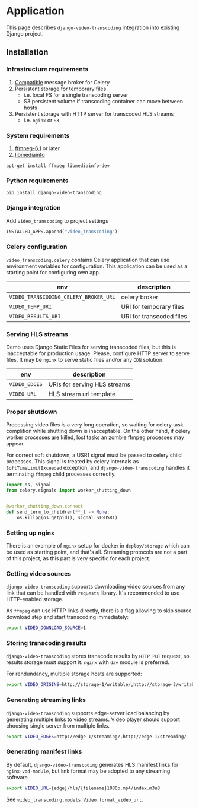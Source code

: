Application
============

This page describes `django-video-transcoding` integration into existing
Django project.

Installation
------------

### Infrastructure requirements

1. [Compatible](https://docs.celeryq.dev/en/stable/getting-started/backends-and-brokers/index.html#broker-instructions)
   message broker for Celery
2. Persistent storage for temporary files
    * i.e. local FS for a single transcoding server
    * S3 persistent volume if transcoding container can move between hosts
3. Persistent storage with HTTP server for transcoded HLS streams
    * i.e. `nginx` or `S3`

### System requirements

1. [ffmpeg-6.1](http://ffmpeg.org/) or later
2. [libmediainfo](https://mediaarea.net/en/MediaInfo)

```shell
apt-get install ffmpeg libmediainfo-dev
```

### Python requirements

```shell
pip install django-video-transcoding
```

### Django integration

Add `video_transcoding` to project settings

```python
INSTALLED_APPS.append("video_transcoding")
```

### Celery configuration

`video_transcoding.celery` contains Celery application that can use environment
variables for configuration. This application can be used as a starting point
for configuring own app.

| env                                   | description              |
|---------------------------------------|--------------------------|
| `VIDEO_TRANSCODING_CELERY_BROKER_URL` | celery broker            |
| `VIDEO_TEMP_URI`                      | URI for temporary files  |
| `VIDEO_RESULTS_URI`                   | URI for transcoded files |

### Serving HLS streams

Demo uses Django Static Files for serving transcoded files, but this is
inacceptable for production usage. Please, configure HTTP server to serve files.
It may be `nginx` to serve static files and/or any `CDN` solution.

| env           | description                  |
|---------------|------------------------------|
| `VIDEO_EDGES` | URIs for serving HLS streams |
| `VIDEO_URL`   | HLS stream url template      |

### Proper shutdown

Processing video files is a very long operation, so waiting for celery task
complition while shutting down is inacceptable. On the other hand, if celery
worker processes are killed, lost tasks an zombie ffmpeg processes may appear.

For correct soft shutdown, a USR1 signal must be passed to celery child
processes. This signal is treated by celery internals as `SoftTimeLimitExceeded`
exception, and `django-video-transcoding` handles it terminating `ffmpeg` child
processes correctly.

```python
import os, signal
from celery.signals import worker_shutting_down


@worker_shutting_down.connect
def send_term_to_children(**_) -> None:
    os.killpg(os.getpid(), signal.SIGUSR1)
```

### Setting up nginx

There is an example of `nginx` setup for docker in `deploy/storage` which can
be used as starting point, and that's all. Streaming protocols are not a part
of this project, as this part is very specific for each project.

### Getting video sources

`django-video-transcoding` supports downloading video sources from any link that
can be handled with `requests` library. It's recommended to use HTTP-enabled
storage.

As `ffmpeg` can use HTTP links directly, there is a flag allowing to skip
source download step and start transcoding immediately:

```bash
export VIDEO_DOWNLOAD_SOURCE=1
```

### Storing transcoding results

`django-video-transcoding` stores transcode results by `HTTP PUT` request,
so results storage must support it. `nginx` with `dav` module is preferred.

For rendundancy, multiple storage hosts are supported:

```bash
export VIDEO_ORIGINS=http://storage-1/writable/,http://storage-2/writable/
```

### Generating streaming links

`django-video-transcoding` supports edge-server load balancing by generating
multiple links to video streams. Video player should support choosing single
server from multiple links.

```bash
export VIDEO_EDGES=http://edge-1/streaming/,http://edge-1/streaming/
```

### Generating manifest links

By default, `django-video-transcoding` generates HLS manifest links for
`nginx-vod-module`, but link format may be adopted to any streaming software.

```bash
export VIDEO_URL={edge}/hls/{filename}1080p.mp4/index.m3u8
```

See `video_transcoding.models.Video.format_video_url`.
